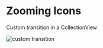 # Zooming Icons
Custom transition in a CollectionView

![custom transition](https://cloud.githubusercontent.com/assets/6472635/8120440/fa6d2712-1053-11e5-8d9d-5502fd8d519e.gif)
